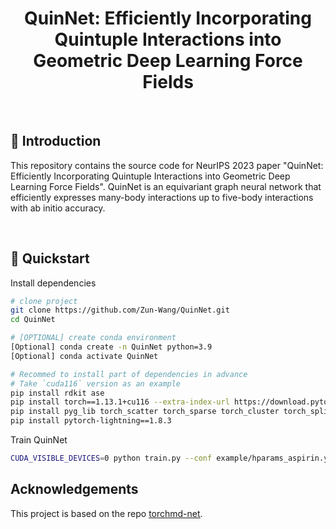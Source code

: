 <div align="center">

# QuinNet: Efficiently Incorporating Quintuple Interactions into Geometric Deep Learning Force Fields


</div>

<br>

## 📌  Introduction

This repository contains the source code for NeurIPS 2023 paper "QuinNet: Efficiently Incorporating Quintuple Interactions into Geometric Deep Learning Force Fields". QuinNet is an equivariant graph neural network that efficiently expresses many-body interactions up to five-body interactions with ab initio accuracy.

<br>


## 🚀  Quickstart

Install dependencies

```bash
# clone project
git clone https://github.com/Zun-Wang/QuinNet.git
cd QuinNet

# [OPTIONAL] create conda environment
[Optional] conda create -n QuinNet python=3.9
[Optional] conda activate QuinNet

# Recommed to install part of dependencies in advance
# Take `cuda116` version as an example
pip install rdkit ase
pip install torch==1.13.1+cu116 --extra-index-url https://download.pytorch.org/whl/cu116
pip install pyg_lib torch_scatter torch_sparse torch_cluster torch_spline_conv torch_geometric -f https://data.pyg.org/whl/torch-1.13.0+cu116.html
pip install pytorch-lightning==1.8.3
```

Train QuinNet

```bash
CUDA_VISIBLE_DEVICES=0 python train.py --conf example/hparams_aspirin.yaml
```


## Acknowledgements
This project is based on the repo [torchmd-net](https://github.com/torchmd/torchmd-net.git).
